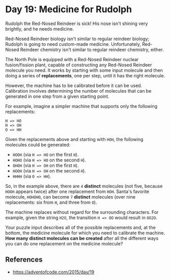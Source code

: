 # Day 19: Medicine for Rudolph

Rudolph the Red-Nosed Reindeer is sick! His nose isn't shining very brightly, and he needs medicine.

Red-Nosed Reindeer biology isn't similar to regular reindeer biology; Rudolph is going to need custom-made medicine. Unfortunately, Red-Nosed Reindeer chemistry isn't similar to regular reindeer chemistry, either.

The North Pole is equipped with a Red-Nosed Reindeer nuclear fusion/fission plant, capable of constructing any Red-Nosed Reindeer molecule you need. It works by starting with some input molecule and then doing a series of **replacements**, one per step, until it has the right molecule.

However, the machine has to be calibrated before it can be used. Calibration involves determining the number of molecules that can be generated in one step from a given starting point.

For example, imagine a simpler machine that supports only the following replacements:

```
H => HO
H => OH
O => HH
```

Given the replacements above and starting with `HOH`, the following molecules could be generated:

- `HOOH` (via `H => HO` on the first `H`).
- `HOHO` (via `H => HO` on the second `H`).
- `OHOH` (via `H => OH` on the first `H`).
- `HOOH` (via `H => OH` on the second `H`).
- `HHHH` (via `O => HH`).

So, in the example above, there are `4` **distinct** molecules (not five, because `HOOH` appears twice) after one replacement from `HOH`. Santa's favorite molecule, `HOHOHO`, can become `7` **distinct** molecules (over nine replacements: six from `H`, and three from `O`).

The machine replaces without regard for the surrounding characters. For example, given the string `H2O`, the transition `H => OO` would result in `OO2O`.

Your puzzle input describes all of the possible replacements and, at the bottom, the medicine molecule for which you need to calibrate the machine. **How many distinct molecules can be created** after all the different ways you can do one replacement on the medicine molecule?

## References
- https://adventofcode.com/2015/day/19
